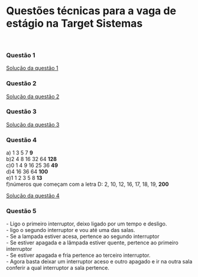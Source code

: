 <h1>Questões técnicas para a vaga de estágio na Target Sistemas</h1>
<br>
<h3>Questão 1</h3>
<a href="src/Ex01Fibonacci.java">Solução da questão 1</a><br>

<h3>Questão 2</h3>
<a href="src/Ex02letrasA.java">Solução da questão 2</a><br>

<h3>Questão 3</h3>
<a href="src/Ex03Soma.java">Solução da questão 3</a><br>

<h3>Questão 4</h3>
<p>a) 1 3 5 7 <b>9</b><br>
b)2 4 8 16 32 64 <b>128 </b><br>
c)0 1 4 9 16 25 36 <b>49</b> <br>
d)4 16 36 64 <b>100</b><br>
e)1 1 2 3 5 8 <b>13</b> <br>
f)números que começam com a letra D: 2, 10, 12, 16, 17, 18, 19, <b>200</b></p>
<a href="src/Ex04Logica.java">Solução da questão 4</a><br>
<h3>Questão 5</h3>
<p>
- Ligo o primeiro interruptor, deixo ligado por um tempo e desligo. <br>
- ligo o segundo interruptor e vou até uma das salas. <br>
- Se a lampada estiver acesa, pertence ao segundo interruptor<br>
- Se estiver apagada e a lâmpada estiver quente, pertence ao primeiro interruptor <br>
- Se estiver apagada e fria pertence ao terceiro interruptor. <br>
- Agora basta deixar um interruptor aceso e outro apagado e ir na outra sala conferir a qual interruptor a sala pertence.
